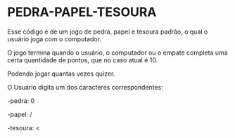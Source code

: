 # PEDRA-PAPEL-TESOURA

<p>Esse código é de um jogo de pedra, papel e tesoura padrão, o qual o usuário joga com o computador.</p>
<p>O jogo termina quando o usuário, o computador ou o empate completa uma certa quantidade de pontos, que no caso atual é 10.</p>
<p>Podendo jogar quantas vezes quizer.</p>
<p>O Usuário digita um dos caracteres correspondentes:</p>
<p>-pedra: 0</p>
<p>-papel: /</p>
<p>-tesoura: < </p>

